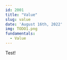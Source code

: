 ```yaml
---
id: 2001
title: "Value"
slug: value
date: 'August 16th, 2022'
img: TODO1.png
fundamentals:
  - Value
---
```


Test! 